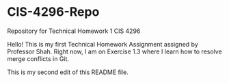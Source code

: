 # CIS-4296-Repo
Repository for Technical Homework 1 CIS 4296

Hello! This is my first Technical Homework Assignment assigned by Professor Shah. Right now, I am on Exercise 1.3 where I learn how to resolve merge conflicts in Git.

This is my second edit of this README file.